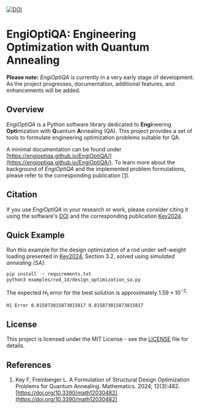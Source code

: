 [![DOI](https://zenodo.org/badge/DOI/10.5281/zenodo.10222617.svg)](https://doi.org/10.5281/zenodo.10222617)
# EngiOptiQA: Engineering Optimization with Quantum Annealing

**Please note:** _EngiOptiQA_ is currently in a very early stage of development. As the project progresses, documentation, additional features, and enhancements will be added.

## Overview
_EngiOptiQA_ is a Python software library dedicated to **Engi**neering **Opti**mization with **Q**uantum **A**nnealing (QA).
This project provides a set of tools to formulate engineering optimization problems suitable for QA.

A minimal documentation can be found under [https://engioptiqa.github.io/EngiOptiQA/](https://engioptiqa.github.io/EngiOptiQA/). To learn more about the background of _EngiOptiQA_ and the implemented problem formulations, please refer to the corresponding publication [[1]](#pub1).

## Citation

If you use _EngiOptiQA_ in your research or work, please consider citing it using the software's [DOI](https://zenodo.org/doi/10.5281/zenodo.10222617) and the corresponding publication [Key2024](#pub1).

## Quick Example

Run this example for the design optimization of a rod under self-weight loading presented in [Key2024](#pub1), Section 3.2, solved using *simulated annealing (SA)*:

```bash
pip install -r requirements.txt
python3 examples/rod_1d/design_optimization_sa.py
```

The expected $H_1$ error for the best solution is approximately $1.59 \times 10^{-2}$:

```bash
H1 Error 0.015873015873015817 0.015873015873015817
```

## License

This project is licensed under the MIT License - see the [LICENSE](LICENSE) file for details.

## References
  1. <a name="pub1"></a>Key F, Freinberger L. A Formulation of Structural Design Optimization Problems for Quantum Annealing. Mathematics. 2024; 12(3):482. [https://doi.org/10.3390/math12030482](https://doi.org/10.3390/math12030482)
